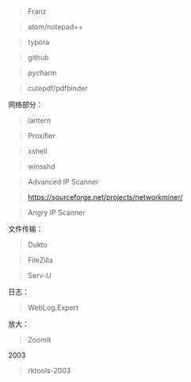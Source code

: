 > Franz

> atom/notepad++

> typora

> github

> pycharm

> cutepdf/pdfbinder

网络部分：
> lantern

> Proxifier

> xshell

> winsshd

> Advanced IP Scanner

> https://sourceforge.net/projects/networkminer/

> Angry IP Scanner

文件传输：
> Dukto

> FileZilla

> Serv-U

日志：
> WebLog.Expert

放大：
> ZoomIt

2003
> rktools-2003
